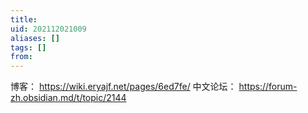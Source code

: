 ```yaml
---
title: 
uid: 202112021009
aliases: []
tags: []
from: 
---
```

博客：  https://wiki.eryajf.net/pages/6ed7fe/
中文论坛： https://forum-zh.obsidian.md/t/topic/2144